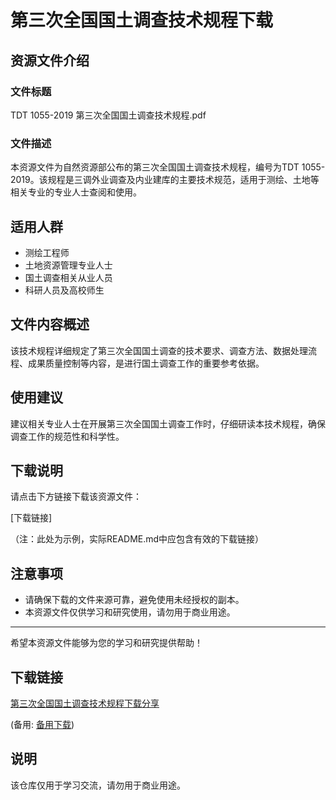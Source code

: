# 第三次全国国土调查技术规程下载

## 资源文件介绍

### 文件标题
TDT 1055-2019 第三次全国国土调查技术规程.pdf

### 文件描述
本资源文件为自然资源部公布的第三次全国国土调查技术规程，编号为TDT 1055-2019。该规程是三调外业调查及内业建库的主要技术规范，适用于测绘、土地等相关专业的专业人士查阅和使用。

## 适用人群
- 测绘工程师
- 土地资源管理专业人士
- 国土调查相关从业人员
- 科研人员及高校师生

## 文件内容概述
该技术规程详细规定了第三次全国国土调查的技术要求、调查方法、数据处理流程、成果质量控制等内容，是进行国土调查工作的重要参考依据。

## 使用建议
建议相关专业人士在开展第三次全国国土调查工作时，仔细研读本技术规程，确保调查工作的规范性和科学性。

## 下载说明
请点击下方链接下载该资源文件：

[下载链接]

（注：此处为示例，实际README.md中应包含有效的下载链接）

## 注意事项
- 请确保下载的文件来源可靠，避免使用未经授权的副本。
- 本资源文件仅供学习和研究使用，请勿用于商业用途。

---

希望本资源文件能够为您的学习和研究提供帮助！

## 下载链接
[第三次全国国土调查技术规程下载分享](https://pan.quark.cn/s/2ab8b678feaf) 

(备用: [备用下载](https://pan.baidu.com/s/1q9qfXEDhqo4yVlMn_o41wQ?pwd=1234))

## 说明

该仓库仅用于学习交流，请勿用于商业用途。
